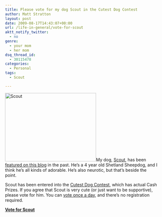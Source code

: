 ```yaml
---
title: Please vote for my dog Scout in the Cutest Dog Contest
author: Matt Stratton
layout: post
date: 2009-08-17T14:43:07+00:00
url: /life-in-general/vote-for-scout
aktt_notify_twitter:
  - no
genre:
  - your mom
  - her mom
dsq_thread_id:
  - 30115478
categories:
  - Personal
tags:
  - Scout

---
```

[<img class="alignright" src="http://farm1.static.flickr.com/45/143152888_ec035f12a1.jpg" alt="Scout" width="300" height="225" />][1]My dog, <a href="http://www.flickr.com/photos/mugsy/tags/scout" target="_blank">Scout</a>, has been <a href="/tags/scout/" target="_self">featured on this blog</a> in the past. He&#8217;s a 4 year old Shetland Sheepdog, and I think he&#8217;s all kinds of adorable. He&#8217;s also neurotic, but that&#8217;s beside the point.

Scout has been entered into the <a href="http://www.cutestdogcompetition.com/vote.cfm?h=80A88C2A1240FA14E4ECCB2178805562" target="_blank">Cutest Dog Contest</a>, which has actual Cash Prizes. If you agree that Scout is very cute (or just want to be supportive), please vote for him. You can <a href="http://bit.ly/7lLK5" target="_blank">vote once a day</a>, and there&#8217;s no registration required.

**<a href="http://www.cutestdogcompetition.com/vote.cfm?h=80A88C2A1240FA14E4ECCB2178805562" target="_blank">Vote for Scout</a>**

 [1]: http://www.flickr.com/photos/mugsy/143152888/ "Scout by Matt Stratton, on Flickr"